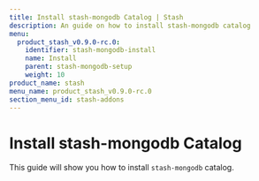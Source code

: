 ```yaml
---
title: Install stash-mongodb Catalog | Stash
description: An guide on how to install stash-mongodb catalog
menu:
  product_stash_v0.9.0-rc.0:
    identifier: stash-mongodb-install
    name: Install
    parent: stash-mongodb-setup
    weight: 10
product_name: stash
menu_name: product_stash_v0.9.0-rc.0
section_menu_id: stash-addons
---
```


# Install stash-mongodb Catalog

This guide will show you how to install `stash-mongodb` catalog.
